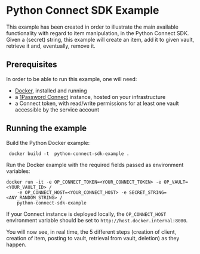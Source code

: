 # Python Connect SDK Example

This example has been created in order to illustrate the main available functionality with regard to item manipulation, in the Python Connect SDK.
Given a (secret) string, this example will create an item, add it to given vault, retrieve it and, eventually, remove it.

## Prerequisites

In order to be able to run this example, one will need:

* [Docker](https://docs.docker.com/install/), installed and running
* a [1Password Connect](https://support.1password.com/secrets-automation/#step-2-deploy-a-1password-connect-server) instance, hosted on your infrastructure
* a Connect token, with read/write permissions for at least one vault accessible by the service account


## Running the example

Build the Python Docker example:
```
 docker build -t  python-connect-sdk-example .
```

Run the Docker example with the required fields passed as environment variables:
```
docker run -it -e OP_CONNECT_TOKEN=<YOUR_CONNECT_TOKEN> -e OP_VAULT=<YOUR_VAULT_ID> /
    -e OP_CONNECT_HOST=<YOUR_CONNECT_HOST> -e SECRET_STRING=<ANY_RANDOM_STRING> /
    python-connect-sdk-example
```

If your Connect instance is deployed locally, the `OP_CONNECT_HOST` environment variable should be set to `http://host.docker.internal:8080`.

You will now see, in real time, the 5 different steps (creation of client, creation of item, posting to vault, retrieval from vault, deletion) as they happen.
